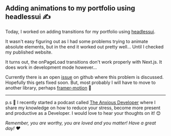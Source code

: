 ## Adding animations to my portfolio using headlessui ✍️

Today, I worked on adding transitions for my portfolio using [headlessui](https://github.com/tailwindlabs/headlessui/blob/develop/packages/%40headlessui-react/README.md#transition).


It wasn't easy figuring out as I had some problems trying to animate absolute elements, but in the end it worked out pretty well... Until I checked my published website.

It turns out, the onPageLoad transitions don't work properly with Next.js. It does work in development mode however...

Currently there is an open [issue](https://github.com/tailwindlabs/headlessui/issues/160) on github where this problem is discussed. Hopefully this gets fixed soon. But, most probably I will have to move to another library, perhaps [framer-motion](https://github.com/framer/motion) 🤔

---

p.s 🤫 I recently started a podcast called [The Anxious Developer](https://apple.co/39yOnvz) where I share my knowledge on how to reduce your stress, become more present and productive as a Developer. I would love to hear your thoughts on it! 😊

*Remember, you are worthy, you are loved and you matter! Have a great day! ❤️*